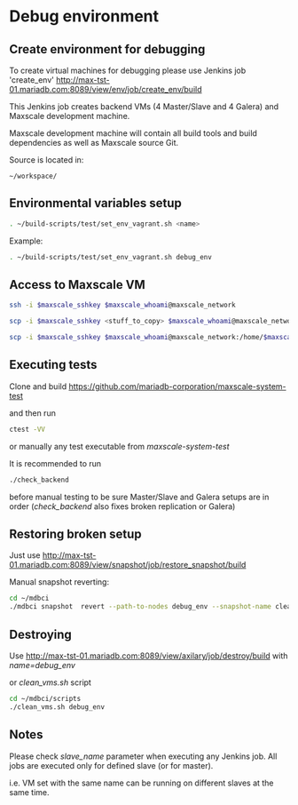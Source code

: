# Debug environment

## Create environment for debugging

To create virtual machines for debugging please 
use Jenkins job 'create_env'
http://max-tst-01.mariadb.com:8089/view/env/job/create_env/build

This Jenkins job creates backend VMs
(4 Master/Slave and 4 Galera) and
Maxscale development machine.

Maxscale development machine will contain all 
build tools and build dependencies as well as
Maxscale source Git.

Source is located in:
```
~/workspace/
```

## Environmental variables setup

```bash
. ~/build-scripts/test/set_env_vagrant.sh <name>
```

Example:

```bash
. ~/build-scripts/test/set_env_vagrant.sh debug_env
```

## Access to Maxscale VM

```bash
ssh -i $maxscale_sshkey $maxscale_whoami@maxscale_network
```

```bash
scp -i $maxscale_sshkey <stuff_to_copy> $maxscale_whoami@maxscale_network:/home/$maxscale_whoami/
```

```bash
scp -i $maxscale_sshkey $maxscale_whoami@maxscale_network:/home/$maxscale_whoami/<stuff_to_copy> .
```

## Executing tests

Clone and build https://github.com/mariadb-corporation/maxscale-system-test

and then run 

```bash
ctest -VV
```

or manually any test executable from _maxscale-system-test_

It is recommended to run 

```bash
./check_backend
```

before manual testing to be sure Master/Slave and Galera setups are
in order (_check_backend_ also fixes broken replication or Galera)

## Restoring broken setup

Just use http://max-tst-01.mariadb.com:8089/view/snapshot/job/restore_snapshot/build

Manual snapshot reverting:

```bash
cd ~/mdbci
./mdbci snapshot  revert --path-to-nodes debug_env --snapshot-name clean
```

## Destroying 

Use http://max-tst-01.mariadb.com:8089/view/axilary/job/destroy/build
with _name=debug_env_

or _clean_vms.sh_ script

```bash
cd ~/mdbci/scripts
./clean_vms.sh debug_env
```

## Notes

Please check _slave_name_ parameter when executing any Jenkins job.
All jobs are executed only for defined slave (or for master).

i.e. VM set with the same name can be running on different slaves at the same time.



